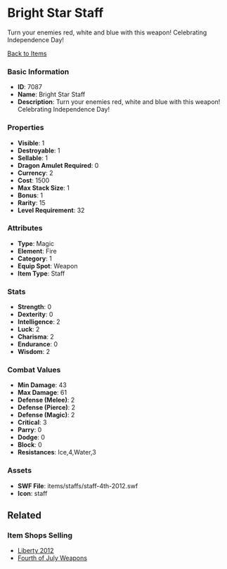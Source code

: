 # Bright Star Staff

Turn your enemies red, white and blue with this weapon! Celebrating Independence Day!

[Back to Items](../items.md)

### Basic Information

- **ID**: 7087
- **Name**: Bright Star Staff
- **Description**: Turn your enemies red, white and blue with this weapon! Celebrating Independence Day!

### Properties

- **Visible**: 1
- **Destroyable**: 1
- **Sellable**: 1
- **Dragon Amulet Required**: 0
- **Currency**: 2
- **Cost**: 1500
- **Max Stack Size**: 1
- **Bonus**: 1
- **Rarity**: 15
- **Level Requirement**: 32

### Attributes

- **Type**: Magic
- **Element**: Fire
- **Category**: 1
- **Equip Spot**: Weapon
- **Item Type**: Staff

### Stats

- **Strength**: 0
- **Dexterity**: 0
- **Intelligence**: 2
- **Luck**: 2
- **Charisma**: 2
- **Endurance**: 0
- **Wisdom**: 2

### Combat Values

- **Min Damage**: 43
- **Max Damage**: 61
- **Defense (Melee)**: 2
- **Defense (Pierce)**: 2
- **Defense (Magic)**: 2
- **Critical**: 3
- **Parry**: 0
- **Dodge**: 0
- **Block**: 0
- **Resistances**: Ice,4,Water,3

### Assets

- **SWF File**: items/staffs/staff-4th-2012.swf
- **Icon**: staff

## Related

### Item Shops Selling

- [Liberty 2012](../item-shops/269-liberty-2012.md)
- [Fourth of July Weapons](../item-shops/104-fourth-of-july-weapons.md)

